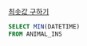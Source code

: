 [최솟값 구하기](https://school.programmers.co.kr/learn/courses/30/lessons/59038)

```sql
SELECT MIN(DATETIME)
FROM ANIMAL_INS
```
